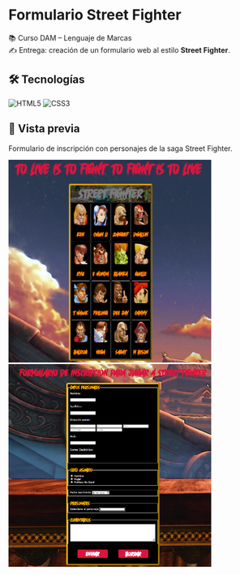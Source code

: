 # Formulario Street Fighter

📚 Curso DAM – Lenguaje de Marcas  
✍️ Entrega: creación de un formulario web al estilo **Street Fighter**.

## 🛠️ Tecnologías
![HTML5](https://img.shields.io/badge/HTML5-E34F26?logo=html5&logoColor=white&style=for-the-badge)
![CSS3](https://img.shields.io/badge/CSS3-1572B6?logo=css3&logoColor=white&style=for-the-badge)

## 📸 Vista previa
Formulario de inscripción con personajes de la saga Street Fighter.

<img src="screenshot_1.png" width="400" height="400">   <img src="screenshot_2.png" width="400" height="400">
